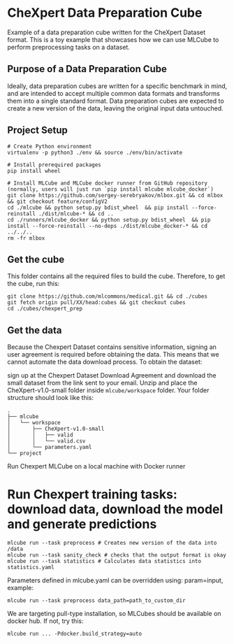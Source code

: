 # CheXpert Data Preparation Cube
Example of a data preparation cube written for the CheXpert Dataset format. This is a toy example that showcases how we can use MLCube to perform preprocessing tasks on a dataset. 

## Purpose of a Data Preparation Cube
Ideally, data preparation cubes are written for a specific benchmark in mind, and are intended to accept multiple common data formats and transforms them into a single standard format. Data preparation cubes are expected to create a new version of the data, leaving the original input data untouched.

## Project Setup
```
# Create Python environment 
virtualenv -p python3 ./env && source ./env/bin/activate

# Install prerequired packages
pip install wheel

# Install MLCube and MLCube docker runner from GitHub repository (normally, users will just run `pip install mlcube mlcube_docker`)
git clone https://github.com/sergey-serebryakov/mlbox.git && cd mlbox && git checkout feature/configV2
cd ./mlcube && python setup.py bdist_wheel  && pip install --force-reinstall ./dist/mlcube-* && cd ..
cd ./runners/mlcube_docker && python setup.py bdist_wheel  && pip install --force-reinstall --no-deps ./dist/mlcube_docker-* && cd ../../..
rm -fr mlbox
```

## Get the cube
This folder contains all the required files to build the cube. Therefore, to get the cube, run this:
```
git clone https://github.com/mlcommons/medical.git && cd ./cubes
git fetch origin pull/XX/head:cubes && git checkout cubes
cd ./cubes/chexpert_prep
```

## Get the data
Because the Chexpert Dataset contains sensitive information, signing an user agreement is required before obtaining the data. This means that we cannot automate the data download process. To obtain the dataset:

sign up at the Chexpert Dataset Download Agreement and download the small dataset from the link sent to your email.
Unzip and place the CheXpert-v1.0-small folder inside `mlcube/workspace` folder. Your folder structure should look like this:
```
.
├── mlcube
│   └── workspace
│       ├── CheXpert-v1.0-small
│       │   ├── valid
│       │  	└── valid.csv
│       └── parameters.yaml
└── project
```
Run Chexpert MLCube on a local machine with Docker runner
# Run Chexpert training tasks: download data, download the model and generate predictions
```
mlcube run --task preprocess # Creates new version of the data into /data
mlcube run --task sanity_check # checks that the output format is okay
mlcube run --task statistics # Calculates data statistics into statistics.yaml
```
Parameters defined in mlcube.yaml can be overridden using: param=input, example:
```
mlcube run --task preprocess data_path=path_to_custom_dir
```
We are targeting pull-type installation, so MLCubes should be available on docker hub. If not, try this:

```
mlcube run ... -Pdocker.build_strategy=auto
```